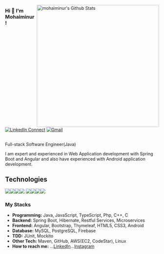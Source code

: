 
[<img align="right" width="400" src="https://github-readme-stats.vercel.app/api?username=mohaiminur&&show_icons=true&theme=tokyonight&count_private=true" alt="mohaiminur's Github Stats"/>](https://github.com/mohaiminur)

### Hi 👋 I'm Mohaiminur!
<!--
[![Twitter Follow](https://img.shields.io/badge/dynamic/json.svg?color=222244&labelColor=000000&logo=twitter&logoColor=f5f7fe&label=&query=%24[0].followers_count&url=https%3A%2F%2Fcdn.syndication.twimg.com%2Fwidgets%2Ffollowbutton%2Finfo.json%3Fscreen_names%3DMohaiminur&suffix=%20Followers)](https://twitter.com/mohaiminur404) -->
[![LinkedIn Connect](https://img.shields.io/badge/%20-Connect-black?color=222244&labelColor=000000&logo=linkedin&logoColor=f5f7fe)](https://www.linkedin.com/in/mohaiminur/)
[![Gmail](https://img.shields.io/badge/%20-Send%20Mail-black?color=222244&labelColor=000000&logo=gmail&logoColor=f5f7fe)](mailto:sifat404040@gmail.com?subject=From%20GitHub&&body=Hi,%20there.%20Found%20you%20on%20GitHub!%20Let's%20talk%20about...)

<br> Full-stack Software Engineer(Java)  <br />


I am expert and experienced in Web Application development with Spring Boot and Angular and also have experienced with Android application development.


## Technologies
<img src="https://img.shields.io/badge/java-%23ED8B00.svg?&style=for-the-badge&logo=java&logoColor=white"/><img src="https://img.shields.io/badge/typescript%20-%23007ACC.svg?&style=for-the-badge&logo=typescript&logoColor=white"/><img src="https://img.shields.io/badge/spring%20-%236DB33F.svg?&style=for-the-badge&logo=spring&logoColor=white"/><img src="https://img.shields.io/badge/angular%20-%23DD0031.svg?&style=for-the-badge&logo=angular&logoColor=white"/>
 <img src="https://img.shields.io/badge/mysql-%2300f.svg?&style=for-the-badge&logo=mysql&logoColor=white"/><img src="https://img.shields.io/badge/bootstrap%20-%23563D7C.svg?&style=for-the-badge&logo=bootstrap&logoColor=white"/><img src="https://img.shields.io/badge/html5%20-%23E34F26.svg?&style=for-the-badge&logo=html5&logoColor=white"/><img src="https://img.shields.io/badge/css3%20-%231572B6.svg?&style=for-the-badge&logo=css3&logoColor=white"/>


### My Stacks
- <b>Programming:</b> Java, JavaScript, TypeScript, Php, C++, C
- <b>Backend:</b> Spring Boot, Hibernate, Restful Services, Microservices
- <b>Frontend:</b> Angular, Bootstrap, Thymeleaf, HTML5, CSS3, Android
- <b>Database:</b> MySQL, PostgreSQL, Firebase
- <b>TDD:</b> JUnit, Mockito
- <b>Other Tech:</b> Maven, GitHub, AWS(EC2, CodeStar), Linux
- <b>How to reach me:</b> ...[LinkedIn](https://www.linkedin.com/in/mohaiminur/)...[Instagram](https://www.instagram.com/_sifat404/)




<!--


### Things you should know about my skill

- 🔭 <b>Currently working on:</b> Spring Boot, Angular
- 🌱 <b>Getting better at:</b> Java, TypeScript
- 🤔 <b>Exploring:</b> Docker, Microservices
- 💬 <b>Ask me about:</b> Java, Javascript, Japanese, Sports
- 📫 <b>How to reach me:</b> ...[LinkedIn](https://www.linkedin.com/in/mohaiminur/)...[Instagram](https://www.instagram.com/sifat_404/)
**mohaiminur/mohaiminur** is a ✨ _special_ ✨ repository because its `README.md` (this file) appears on your GitHub profile.



 “Truth can only be found in one place: the code.”
 ― Robert C. Martin, Clean Code
 #### Happy coding!



Here are some ideas to get you started:
```md
lol
```
- 🔭 I’m currently working on ...
- 🌱 I’m currently learning ...
- 👯 I’m looking to collaborate on ...
- 🤔 I’m looking for help with ...
- 💬 Ask me about ...
- 📫 How to reach me: ...
- 😄 Pronouns: ...
- ⚡ Fun fact: ...
-->
